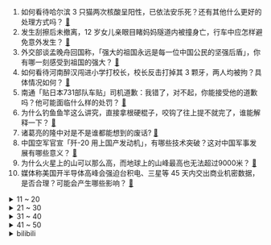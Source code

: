 1. 如何看待哈尔滨 3 只猫两次核酸呈阳性，已依法安乐死？还有其他什么更好的处理方式吗？ [:link:](https://www.zhihu.com/question/489607802)
2. 发生刮擦后未撤离，12 岁女儿亲眼目睹妈妈隧道内被撞身亡，行车中应怎样避免意外发生？ [:link:](https://www.zhihu.com/question/489507521)
3. 外交部谈孟晚舟回国称，「强大的祖国永远是每一位中国公民的坚强后盾」，你有哪一刻感受到祖国的强大？ [:link:](https://www.zhihu.com/question/489382506)
4. 如何看待河南醉汉闯进小学打校长，校长反击打掉其 3 颗牙，两人均被拘？具体情况如何？ [:link:](https://www.zhihu.com/question/489525178)
5. 南通「贴日本731部队车贴」司机道歉：我错了，对不起，你能接受他的道歉吗？他可能面临什么样的处罚？ [:link:](https://www.zhihu.com/question/489398737)
6. 为什么钓鱼鱼竿这么讲究，直接拿根硬棍子，咬钩了往上提不就完了，谁能解释一下？ [:link:](https://www.zhihu.com/question/423533446)
7. 诸葛亮的隆中对是不是谁都能想到的废话? [:link:](https://www.zhihu.com/question/488224119)
8. 中国空军官宣「歼-20 用上国产发动机」，有哪些技术突破？这对中国军事发展有哪些意义？ [:link:](https://www.zhihu.com/question/489543928)
9. 为什么火星上的山可以那么高，而地球上的山峰最高也无法超过9000米？ [:link:](https://www.zhihu.com/question/480648067)
10. 媒体称美国开半导体高峰会强迫台积电、三星等 45 天内交出商业机密数据，是否合理？可能会产生哪些影响？ [:link:](https://www.zhihu.com/question/489382331)
<details>
<summary>11 ~ 20</summary>

11. 浙江某高校选修课要求新媒体账号涨粉 5 万，变现 3 千，说明了什么？ [:link:](https://www.zhihu.com/question/489457437)
12. 如何看待西安交通大学 2021 年预推免承诺书的必须报考? [:link:](https://www.zhihu.com/question/489182462)
13. 一战里的圣诞节停战，英法德士兵互相休息娱乐。这种情况为何二战没有呢？ [:link:](https://www.zhihu.com/question/480205190)
14. 如何看待 iPhone 13 不送充电头再被巴西处罚 ？该行为是否触犯消费者合法权益？ [:link:](https://www.zhihu.com/question/489547149)
15. 如何评价 iPad mini 2021 疑似出现大规模「果冻屏」？ [:link:](https://www.zhihu.com/question/488988294)
16. 如何评价 9 月 28 日开售的「联想小新 Pro 14」高刷屏 2.8K 分辨率版本？ [:link:](https://www.zhihu.com/question/487762968)
17. 什么样的女生容易让男生喜欢？ [:link:](https://www.zhihu.com/question/466160793)
18. 如何评价《脱口秀大会》第四季第八期（上）？ [:link:](https://www.zhihu.com/question/488694394)
19. 小迈克尔·波特 5 年 2.07 亿提前续约掘金，他值得这份合同吗？ [:link:](https://www.zhihu.com/question/489469011)
20. 秋天来了，如何把家布置成全世界最温暖的地方？ [:link:](https://www.zhihu.com/question/486809530)
</details>
<details>
<summary>21 ~ 30</summary>

21. 新手养猫要注意什么？ [:link:](https://www.zhihu.com/question/318498786)
22. 如何看待搜索视频化、社交化成为大势所趋，未来搜索行业的格局会发生怎样的变化？ [:link:](https://www.zhihu.com/question/489539254)
23. 如果让 Uzi 在 S8 赛季加入 iG 是否能夺冠？ [:link:](https://www.zhihu.com/question/488259045)
24. 有哪些击中灵魂的句子? [:link:](https://www.zhihu.com/question/481631262)
25. 每天坐办公室的上班族有哪些必备神器？ [:link:](https://www.zhihu.com/question/48199653)
26. 可不可以分享一些很遗憾的文案? [:link:](https://www.zhihu.com/question/488378164)
27. 全运会中国象棋大师左文静开局第一手马走「目」而被判负，象棋大师认为系「过于紧张导致」，对此你怎么看？ [:link:](https://www.zhihu.com/question/488696282)
28. 为什么 iPhone13 起售价五六千，还有那么多人说便宜？大家都这么有钱了吗？ [:link:](https://www.zhihu.com/question/487409828)
29. 如何评价电影 《我和我的父辈》？ [:link:](https://www.zhihu.com/question/481754203)
30. 公牛集团违反反垄断法被罚近 3 亿元，有哪些值得关注的信息？ [:link:](https://www.zhihu.com/question/489352293)
</details>
<details>
<summary>31 ~ 40</summary>

31. 阿里旗下多个 App 已接入微信支付，将有什么影响？体现出两公司怎样的战略布局？ [:link:](https://www.zhihu.com/question/489459820)
32. 猫为什么喜欢被拍屁股？ [:link:](https://www.zhihu.com/question/407293886)
33. 如何看待9.28《原神》的周年庆？ [:link:](https://www.zhihu.com/question/489480851)
34. 如何看待《柳叶刀-精神病学》研究称「中国成人抑郁障碍终生患病率为 6.8%，其中女性患病率更高」？ [:link:](https://www.zhihu.com/question/489268879)
35. 如何评价《王者荣耀》貂蝉皮肤「遇见胡旋」？ [:link:](https://www.zhihu.com/question/489339782)
36. 河南大学郑州校区正式启用，对河大未来的发展有什么影响？ [:link:](https://www.zhihu.com/question/488921219)
37. 张伯礼称目前「人和病毒共存」时机尚不成熟，实现这一目标需具备哪些条件？ [:link:](https://www.zhihu.com/question/489156286)
38. 男生哪些行为代表他爱你？ [:link:](https://www.zhihu.com/question/460665781)
39. 为什么《海贼王》海迷似乎不承认路飞的实力？ [:link:](https://www.zhihu.com/question/489198935)
40. 游戏《原神》逐月节刻晴人设与之前相比是否发生颠覆？ [:link:](https://www.zhihu.com/question/489423774)
</details>
<details>
<summary>41 ~ 50</summary>

41. 36 岁体制内辞职做律师还来得及么？ [:link:](https://www.zhihu.com/question/484184806)
42. 有哪些道理是你当了老师后才知道的？ [:link:](https://www.zhihu.com/question/366090311)
43. 做独立游戏人有多辛苦？ [:link:](https://www.zhihu.com/question/47648061)
44. 炸蘑菇怎样做才好吃？ [:link:](https://www.zhihu.com/question/20613386)
45. 你对于 2021 年诺贝尔化学奖的预测是什么? [:link:](https://www.zhihu.com/question/475179551)
46. 怎样能把脑中的构思，流畅地以小说形式表达出来? [:link:](https://www.zhihu.com/question/487605967)
47. 有没有女主超级洒脱，男主骨灰级火葬场的小说推荐？ [:link:](https://www.zhihu.com/question/482404727)
48. 为什么很多人对汽车动力要求高？ [:link:](https://www.zhihu.com/question/51670656)
49. 一个女生真的会一瞬间放下喜欢很久的男生吗？ [:link:](https://www.zhihu.com/question/482254643)
50. 很多职场规划都是给年轻人的，想找 35+ 的，搜索出来的是中年职场危机如何应对？这个年龄段就放弃了么？ [:link:](https://www.zhihu.com/question/486903665)
</details><details>
<summary>bilibili</summary>

1. 今天是一个特殊的日子 [:link:](//www.bilibili.com/video/BV1iq4y1o7BS)
2. 礼 佛 是 假，钓 鱼 是 真 [:link:](//www.bilibili.com/video/BV1MU4y1A7MU)
3. 自制户外麻将车 [:link:](//www.bilibili.com/video/BV1MQ4y1C7j2)
4. 2021年「原神生日会」 [:link:](//www.bilibili.com/video/BV1df4y1w7Z1)
5. 回村的诱惑（3） [:link:](//www.bilibili.com/video/BV1TU4y1A7fn)
6. 《杀死那个石家庄人》 [:link:](//www.bilibili.com/video/BV1oP4y1h76P)
7. 【假 如 不 健 身 违 法】 [:link:](//www.bilibili.com/video/BV1UQ4y1k7dG)
8. 【高燃】戴上耳机别眨眼，带你领略中华武术的魅力！ [:link:](//www.bilibili.com/video/BV1GL41147tf)
9. 《二  蛋  的  饭》之创新料理 [:link:](//www.bilibili.com/video/BV1rh411n7A1)
10. 【谈鲁迅合集】3300W播放！鲁迅：愿中国青年都摆脱冷气，只是向上走。 [:link:](//www.bilibili.com/video/BV14f4y1E79N)
<details>
<summary>11 ~ 20</summary>

11. 耶路撒冷究竟是谁老家？【奇葩小国28】 [:link:](//www.bilibili.com/video/BV1Pq4y1o7sV)
12. 实拍3D打印的房子！住一晚是什么感觉？ [:link:](//www.bilibili.com/video/BV1Wq4y1o7N6)
13. 【龚俊】童年回忆杀！游戏规则都是我说了算！ [:link:](//www.bilibili.com/video/BV1fQ4y1r7Ka)
14. 【A-Lin x 云与海】如果世间万物能跨越能相爱 [:link:](//www.bilibili.com/video/BV1Bq4y1o7Ey)
15. 《原神》宣传视频-远旅同行 [:link:](//www.bilibili.com/video/BV1FQ4y167nb)
16. 我从来没见过这么糊的电视剧！！！ [:link:](//www.bilibili.com/video/BV1Ru411f7W7)
17. B站新人前来报道 [:link:](//www.bilibili.com/video/BV1Pg411F7Mm)
18. 如果王家卫拍谭谈交通 [:link:](//www.bilibili.com/video/BV1Bf4y1E7i3)
19. 【总结】爆肝1077集！柯南到底死了多少人? [:link:](//www.bilibili.com/video/BV1Wu411f7ZP)
20. 【原神生日会】1:1真人规格制作公子钟离皮套：现实世界，大战一场吧！ [:link:](//www.bilibili.com/video/BV1734y1D7Ah)
</details>
<details>
<summary>21 ~ 30</summary>

21. 【原神】逐月节宝箱+逐月符跟跑！规划路线，少走弯路！第一天就能肝到咸鱼大剑啦（探索度已100%，40箱子+30符更新完毕啦） [:link:](//www.bilibili.com/video/BV1Cf4y1E7Uc)
22. 两帅小伙把20多种食材放进破壁机，榨成汁一口闷了，太难顶了！ [:link:](//www.bilibili.com/video/BV1BQ4y1k72U)
23. 狗妈妈带着孩子闯入无人区，为了生存下去，跟着我奔跑了四十公里 [:link:](//www.bilibili.com/video/BV1P3411m7AX)
24. 硬核！定情信物竟是手榴弹？九姑娘被关集中营？9.3分港剧巅峰《义海豪情》P13 [:link:](//www.bilibili.com/video/BV1GM4y137mZ)
25. 揭露吃人脸的槟榔，网红明星带货综艺正在把癌症卖给年轻人【牛顿】 [:link:](//www.bilibili.com/video/BV1DL4y187fF)
26. 你有很多饭吃不下？ [:link:](//www.bilibili.com/video/BV12341127Na)
27. 今天有两个小问题，要和大家汇报。 [:link:](//www.bilibili.com/video/BV17q4y1P7u6)
28. 散步时哼出旋律，是偶然播种于灵魂的种子发芽了吧 【INTO1-刘彰】ak的歌词vlog第四期 [:link:](//www.bilibili.com/video/BV1zh411n7nH)
29. 三吵大闹环球影城 [:link:](//www.bilibili.com/video/BV1of4y1E7gK)
30. 史上最离谱整蛊！假扮成LOL解说去后台，最后居然真的上了解说台... [:link:](//www.bilibili.com/video/BV1EP4y1a7Wb)
</details>
<details>
<summary>31 ~ 40</summary>

31. 教你怎么像香妃一样引蝴蝶 [:link:](//www.bilibili.com/video/BV1ef4y1E7xQ)
32. 《小 米 11 用 户 破 防 实 录》 [:link:](//www.bilibili.com/video/BV1ZR4y1H7Pb)
33. 【东风17】用 苹果 的方式打开 东风17 [:link:](//www.bilibili.com/video/BV1nq4y1P7D2)
34. 新赛季最强辅助装！这才叫一分钱一分货！ [:link:](//www.bilibili.com/video/BV13R4y1p7yw)
35. 大概只有喜欢迪迦的人才会被推送到吧 [:link:](//www.bilibili.com/video/BV1Y341127ro)
36. 帅小伙耗时一天终于做出透明薯条？ [:link:](//www.bilibili.com/video/BV1KQ4y1C7GS)
37. iPhone 13 pro？当天退货！！！ [:link:](//www.bilibili.com/video/BV1if4y1w7p2)
38. 【时代少年团】听力&憋笑大挑战 [:link:](//www.bilibili.com/video/BV1XL411W7Y5)
39. 今天才知道，用一根牙签，就能简单快速剥出完整的柚子 [:link:](//www.bilibili.com/video/BV14R4y1p7F5)
40. 【鬼灭之刃 第二季】「花街篇」定档PV公开！12月5日开播～ [:link:](//www.bilibili.com/video/BV1kf4y1w7oD)
</details>
<details>
<summary>41 ~ 50</summary>

41. 人贩子给爷死！！更新10P [:link:](//www.bilibili.com/video/BV1yg411c7j8)
42. 内向学生遭校园暴力，爆发之下连捅两人，法官无奈摇头 [:link:](//www.bilibili.com/video/BV15L411474f)
43. 【半佛】结婚防坑调查指南 [:link:](//www.bilibili.com/video/BV1Db4y1y7HD)
44. 【真实事件】17岁少女被拐卖后，反将人贩子贩卖了！ [:link:](//www.bilibili.com/video/BV1oP4y1h71h)
45. 女记者出卖美色博上位！为达目的不择手段，美国政坛大戏《纸牌屋》第3期 [:link:](//www.bilibili.com/video/BV11Q4y1k7ok)
46. 当 代 毕 加 索 [:link:](//www.bilibili.com/video/BV1QT4y1Z7mX)
47. 谁 在 撒 谎？ [:link:](//www.bilibili.com/video/BV1qM4y137JH)
48. 我严重怀疑这剧的导演，以前是拍人与自然 地理中国的！ [:link:](//www.bilibili.com/video/BV1hh411n7AK)
49. 【原神】逐月节宝箱+逐月符！路线规划贴心领跑防迷路！咸鱼大剑直接拿！逐月节活动《觅取月辉》100%收集度攻略 [:link:](//www.bilibili.com/video/BV12Q4y1k7r9)
50. 【原神】逐月符 玄月宝箱 全收集！ [:link:](//www.bilibili.com/video/BV15q4y1P7W7)
</details>
<details>
<summary>51 ~ 60</summary>

51. 【4K60FPS】迪迦奥特曼《奇迹再现》中文版！光回来了！ [:link:](//www.bilibili.com/video/BV12f4y1E7oj)
52. 孟晚舟回家，美国围猎失败，我扒出幕后利益链… [:link:](//www.bilibili.com/video/BV1f64y1b7Tk)
53. 猫：这海王我不当了，累了..... [:link:](//www.bilibili.com/video/BV1LR4y1p7rK)
54. 今天，我去截肢了 [:link:](//www.bilibili.com/video/BV1MQ4y1C7BH)
55. 【庆怜】《去依赖》MV [:link:](//www.bilibili.com/video/BV1f3411273R)
56. 鸡蛋的成长日记！！ [:link:](//www.bilibili.com/video/BV1E64y187Y2)
57. 和英国美女第一次吃脑花…她真香了吗？ [:link:](//www.bilibili.com/video/BV1g64y187jd)
58. 《原神》万叶/稻妻群像手书「如露亦如电，如梦幻泡影。」 [:link:](//www.bilibili.com/video/BV1th411n7Zz)
59. 街边排挡吃宵夜,老板生怕我吃不饱,锅里有的全给我了!美食探店/无广试吃员 [:link:](//www.bilibili.com/video/BV1pq4y1P7mi)
60. 【首！发！预！告！】灰太狼愿望成真：《筐出未来》大电影定档春节！ [:link:](//www.bilibili.com/video/BV1Uv41137A3)
</details>
<details>
<summary>61 ~ 70</summary>

61. “读评论”我有个朋友急需12999元，不然他可能就.... [:link:](//www.bilibili.com/video/BV1FQ4y1C7Tj)
62. 复盘孟晚舟事件 舆论博弈中“带节奏”的人逃不过大家的眼睛【逸语道破】 [:link:](//www.bilibili.com/video/BV1LL4y187aB)
63. 谭警官采访名场面 [:link:](//www.bilibili.com/video/BV1oh411p77B)
64. 80000点券开抽！征程秘宝！再抽一个观众送80000点券 [:link:](//www.bilibili.com/video/BV1P3411m7bD)
65. 【全程回顾】满是思念！孟晚舟哽咽说祖国我回来了 [:link:](//www.bilibili.com/video/BV1mu411f71P)
66. 【刘谦魔术课】魔术课豪华升级之「我有超能力，谁跟你拼手速！」（烂标题） [:link:](//www.bilibili.com/video/BV1ML411s7VG)
67. 贾斯汀 · 比瓜 [:link:](//www.bilibili.com/video/BV1tv41137Th)
68. 破次元的不知火共舞！离岛之歌 | 《阴阳师》平安歌谣会单品 [:link:](//www.bilibili.com/video/BV1x64y1876U)
69. 教你们是假，想炫耀是真。                                                    冰牛奶搅和搅和这么好吃？？？！ [:link:](//www.bilibili.com/video/BV1FL41147oh)
70. 剧TOP：朕就是这样的汉子！经典历史剧《雍正王朝》全解读（第六回大结局） [:link:](//www.bilibili.com/video/BV1sL4y187QC)
</details>
<details>
<summary>71 ~ 80</summary>

71. 教你一招，让女生满脑子都是你 [:link:](//www.bilibili.com/video/BV1e341127Mn)
72. 【原神生日会】提瓦特战线/全角色无抽帧【爆肝1000张+原画】 [:link:](//www.bilibili.com/video/BV1Hf4y1E7n8)
73. “兄弟，买挂吗？”【BUG快乐阴人流#2】 [:link:](//www.bilibili.com/video/BV1xq4y1P7LZ)
74. 48分钟搞定一桌，火山年糕部队锅+烧烤+炸物+大桶水果茶。 [:link:](//www.bilibili.com/video/BV1h341127XB)
75. 中国神医9000针拯救了瘫痪多年的美国知名运动员 堪称奇迹 [:link:](//www.bilibili.com/video/BV1n34y1D7E8)
76. 这一幕让全校沸腾！网友：军训汇演的“天花板”！ [:link:](//www.bilibili.com/video/BV1b64y187tN)
77. 漠叔用无人机差点钓到千斤鱼，钓鱼佬众生态，除了鱼什么都能搞到 [:link:](//www.bilibili.com/video/BV1Hf4y1E7Yc)
78. 人生的意义就是换个地方吃沙县小吃【第二集】 [:link:](//www.bilibili.com/video/BV1MU4y1A7FE)
79. 【罗翔】违反常识？骗取性利益为什么不宜一律规定为犯罪？ [:link:](//www.bilibili.com/video/BV1Jq4y1o7N3)
80. 给我火，好想让她社死呀！！！！这要是能火，就把视频发到她公司群里。 [:link:](//www.bilibili.com/video/BV1hf4y1E7zh)
</details>
<details>
<summary>81 ~ 90</summary>

81. 【原神生日会】门的另一端 [:link:](//www.bilibili.com/video/BV1SP4y1h7hA)
82. 请表妹吃“吸血蝙蝠鱼”，可遇不可求，出锅后就是一个字“嫩” [:link:](//www.bilibili.com/video/BV1J64y187n8)
83. 传奇老中医：一副药，"死人"重生！ [:link:](//www.bilibili.com/video/BV1m341127TP)
84. 【战双帕弥什】丽芙·极昼主题曲丨《盘旋》 [:link:](//www.bilibili.com/video/BV1h64y1h7Um)
85. 离大谱！日本发起抗日的10月新番！ [:link:](//www.bilibili.com/video/BV1pf4y1w75L)
86. 网红“佛媛”恶臭行为大赏：披佛衣打擦边球，炫富带货一条龙！ [:link:](//www.bilibili.com/video/BV1WU4y1A7NC)
87. 为盖伦发声，英雄联盟设计师！！！ [:link:](//www.bilibili.com/video/BV1DL4y187AC)
88. 如果早知道吃华莱士也会...... [:link:](//www.bilibili.com/video/BV1Aq4y1o7vg)
89. 没有伞的孩子必须努力奔跑 [:link:](//www.bilibili.com/video/BV1mU4y1A76U)
90. 熟肉 | 2021原神生日会 国际版 | Twitch [:link:](//www.bilibili.com/video/BV1vP4y1h7Eb)
</details>
<details>
<summary>91 ~ 100</summary>

91. 【王一博】老欢乐了！锤子舞版葫芦娃，你的童年我的童年好像都一样 [:link:](//www.bilibili.com/video/BV17M4y137DB)
92. 快说个价格让我死心啊！！！！ [:link:](//www.bilibili.com/video/BV1Z34y1S77w)
93. 【真人漫威】特效沙雕大对决！ [:link:](//www.bilibili.com/video/BV19u411f71x)
94. 为了改名字！ [:link:](//www.bilibili.com/video/BV1wq4y1o7gg)
95. 海归支教女孩龙晶睛，对当地帮助有多大？【懂点儿啥】 [:link:](//www.bilibili.com/video/BV1x34y1D7P5)
96. 【MC】大型生活向中文整合包发布！— [Isekai Life‘s Fantasy-异界生活幻想] — 史诗级的MC生活！ [:link:](//www.bilibili.com/video/BV1tU4y1A7km)
97. 数万海地难民集结美墨边境，美民众：丧尸围城了！ [:link:](//www.bilibili.com/video/BV1c64y187Ut)
98. 刚刚第一次和男生表白 [:link:](//www.bilibili.com/video/BV1Hq4y1o7dz)
99. 我被广汽传祺影豹的公关投诉了！ [:link:](//www.bilibili.com/video/BV1Z64y1b7XQ)
100. 死亡拔河，夺命弹珠，456人仅剩17！逃杀惊悚片《鱿鱼游戏》（中） [:link:](//www.bilibili.com/video/BV1X64y187rV)
</details></details>